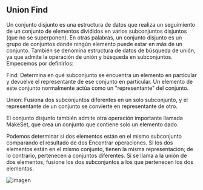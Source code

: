 ## Union Find
Un conjunto disjunto es una estructura de datos que realiza un 
seguimiento de un conjunto de elementos divididos en varios 
subconjuntos disjuntos (que no se superponen). En otras palabras, 
un conjunto disjunto es un grupo de conjuntos donde ningún elemento 
puede estar en más de un conjunto. También se denomina estructura 
de datos de búsqueda de unión, ya que admite la operación de unión 
y búsqueda en subconjuntos. Empecemos por definirlos:

Find: Determina en qué subconjunto se encuentra un elemento en particular 
y devuelve el representante de ese conjunto en particular. Un elemento de 
este conjunto normalmente actúa como un "representante" del conjunto.

Union: Fusiona dos subconjuntos diferentes en un solo subconjunto, y el 
representante de un conjunto se convierte en representante de otro.

El conjunto disjunto también admite otra operación importante llamada 
MakeSet, que crea un conjunto que contiene solo un elemento dado.

Podemos determinar si dos elementos están en el mismo subconjunto 
comparando el resultado de dos Encontrar operaciones. Si los dos 
elementos están en el mismo conjunto, tienen la misma representación; 
de lo contrario, pertenecen a conjuntos diferentes. Si se llama a la 
unión de dos elementos, fusione los dos subconjuntos a los que pertenecen los dos elementos.

![imagen](https://user-images.githubusercontent.com/90929324/193980373-5a1831da-9e23-4f88-9ead-fbb8beb2dfbc.png)
